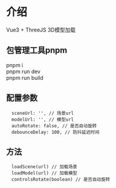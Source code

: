 # 介绍

Vue3 + ThreeJS 3D模型加载

## 包管理工具pnpm

pnpm i  
pnpm run dev  
pnpm run build

## 配置参数

```
  sceneUrl: '', // 场景url
  modelUrl: '', // 模型url
  autoRotate: false, // 是否自动旋转
  debounceDelay: 100, // 防抖延迟时间
```

## 方法

```
  loadScene(url) // 加载场景
  loadModel(url) // 加载模型
  controlsRotate(boolean) // 是否自动旋转
```
